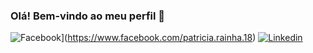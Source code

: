 ### Olá! Bem-vindo ao meu perfil 👋

![Facebook](https://user-images.githubusercontent.com/82671773/129623341-c0961175-0a48-454b-8d00-20574a8083af.png)](https://www.facebook.com/patricia.rainha.18)
[![Linkedin](https://user-images.githubusercontent.com/82671773/129623050-527424fa-6ca8-462b-a3c4-791ae753b338.jpg)](https://www.linkedin.com/in/patricia-s-rainha/)
